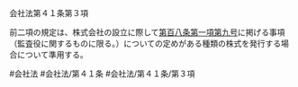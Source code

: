 会社法第４１条第３項

前二項の規定は、株式会社の設立に際して[第百八条第一項第九号](会社法＿＿＿＿第１０８条第１項第９号)に掲げる事項（監査役に関するものに限る。）についての定めがある種類の株式を発行する場合について準用する。

#会社法
#会社法/第４１条
#会社法/第４１条/第３項
